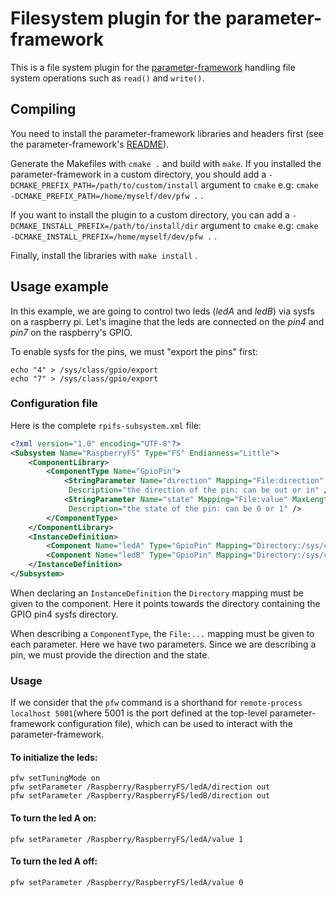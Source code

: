 # Filesystem plugin for the parameter-framework

This is a file system plugin for the
[parameter-framework](https://github.com/01org/parameter-framework)
handling file system operations such as `read()` and `write()`.


## Compiling

You need to install the parameter-framework libraries
and headers first (see the parameter-framework's
[README](https://github.com/01org/parameter-framework/blob/master/README.md)).

Generate the Makefiles with `cmake .` and build with `make`.
If you installed the parameter-framework in a custom directory, you should add a
`-DCMAKE_PREFIX_PATH=/path/to/custom/install` argument to `cmake` e.g:
`cmake -DCMAKE_PREFIX_PATH=/home/myself/dev/pfw .` .

If you want to install the plugin to a custom directory, you can add a
`-DCMAKE_INSTALL_PREFIX=/path/to/install/dir` argument to `cmake` e.g:
`cmake -DCMAKE_INSTALL_PREFIX=/home/myself/dev/pfw .` .

Finally, install the libraries with `make install` .


## Usage example

In this example, we are going to control two leds (*ledA* and *ledB*) via sysfs
on a raspberry pi. Let's imagine that the leds are connected on the *pin4* and
*pin7* on the raspberry's GPIO.

To enable sysfs for the pins, we must "export the pins" first:

    echo "4" > /sys/class/gpio/export
    echo "7" > /sys/class/gpio/export

### Configuration file

Here is the complete `rpifs-subsystem.xml` file:
```xml
<?xml version="1.0" encoding="UTF-8"?>
<Subsystem Name="RaspberryFS" Type="FS" Endianness="Little">
    <ComponentLibrary>
        <ComponentType Name="GpioPin">
            <StringParameter Name="direction" Mapping="File:direction" MaxLength="3"
             Description="the direction of the pin: can be out or in" />
            <StringParameter Name="state" Mapping="File:value" MaxLength="1"
             Description="the state of the pin: can be 0 or 1" />
        </ComponentType>
    </ComponentLibrary>
    <InstanceDefinition>
        <Component Name="ledA" Type="GpioPin" Mapping="Directory:/sys/class/gpio/gpio4"/>
        <Component Name="ledB" Type="GpioPin" Mapping="Directory:/sys/class/gpio/gpio7"/>
    </InstanceDefinition>
</Subsystem>
```

When declaring an `InstanceDefinition` the `Directory` mapping must be given to
the component. Here it points towards the directory containing the GPIO pin4
sysfs directory.

When describing a `ComponentType`, the `File:...` mapping must be given to each
parameter. Here we have two parameters. Since we are describing a pin, we must
provide the direction and the state.

### Usage
If we consider that the `pfw` command is a shorthand for `remote-process
localhost 5001`(where 5001 is the port defined at the top-level
parameter-framework configuration file), which can be used to interact with the
parameter-framework.

#### To initialize the leds:

    pfw setTuningMode on
    pfw setParameter /Raspberry/RaspberryFS/ledA/direction out
    pfw setParameter /Raspberry/RaspberryFS/ledB/direction out

#### To turn the led A on:

    pfw setParameter /Raspberry/RaspberryFS/ledA/value 1

#### To turn the led A off:

    pfw setParameter /Raspberry/RaspberryFS/ledA/value 0

